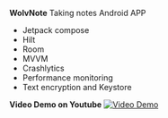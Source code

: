 **WolvNote**
Taking notes Android APP

- Jetpack compose
- Hilt
- Room
- MVVM
- Crashlytics
- Performance monitoring
- Text encryption and Keystore

**Video Demo on Youtube**
[![Video Demo](https://img.youtube.com/vi/S2gxMeljy10/0.jpg)](https://www.youtube.com/watch?v=S2gxMeljy10)
